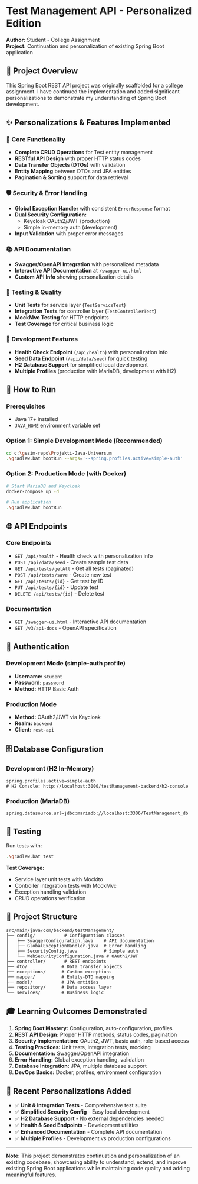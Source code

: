 # Test Management API - Personalized Edition

**Author:** Student - College Assignment  
**Project:** Continuation and personalization of existing Spring Boot application

## 🎯 Project Overview

This Spring Boot REST API project was originally scaffolded for a college assignment. I have continued the implementation and added significant personalizations to demonstrate my understanding of Spring Boot development.

## ✨ Personalizations & Features Implemented

### 🔧 Core Functionality
- **Complete CRUD Operations** for Test entity management
- **RESTful API Design** with proper HTTP status codes
- **Data Transfer Objects (DTOs)** with validation
- **Entity Mapping** between DTOs and JPA entities
- **Pagination & Sorting** support for data retrieval

### 🛡️ Security & Error Handling
- **Global Exception Handler** with consistent `ErrorResponse` format
- **Dual Security Configuration:**
  - Keycloak OAuth2/JWT (production)
  - Simple in-memory auth (development)
- **Input Validation** with proper error messages

### 📚 API Documentation
- **Swagger/OpenAPI Integration** with personalized metadata
- **Interactive API Documentation** at `/swagger-ui.html`
- **Custom API Info** showing personalization details

### 🧪 Testing & Quality
- **Unit Tests** for service layer (`TestServiceTest`)
- **Integration Tests** for controller layer (`TestControllerTest`)
- **MockMvc Testing** for HTTP endpoints
- **Test Coverage** for critical business logic

### 🔧 Development Features
- **Health Check Endpoint** (`/api/health`) with personalization info
- **Seed Data Endpoint** (`/api/data/seed`) for quick testing
- **H2 Database Support** for simplified local development
- **Multiple Profiles** (production with MariaDB, development with H2)

## 🚀 How to Run

### Prerequisites
- Java 17+ installed
- `JAVA_HOME` environment variable set

### Option 1: Simple Development Mode (Recommended)
```bash
cd c:\gezim-repo\Projekti-Java-Universum
.\gradlew.bat bootRun --args='--spring.profiles.active=simple-auth'
```

### Option 2: Production Mode (with Docker)
```bash
# Start MariaDB and Keycloak
docker-compose up -d

# Run application
.\gradlew.bat bootRun
```

## 🌐 API Endpoints

### Core Endpoints
- `GET /api/health` - Health check with personalization info
- `POST /api/data/seed` - Create sample test data
- `GET /api/tests/getAll` - Get all tests (paginated)
- `POST /api/tests/save` - Create new test
- `GET /api/tests/{id}` - Get test by ID
- `PUT /api/tests/{id}` - Update test
- `DELETE /api/tests/{id}` - Delete test

### Documentation
- `GET /swagger-ui.html` - Interactive API documentation
- `GET /v3/api-docs` - OpenAPI specification

## 🔐 Authentication

### Development Mode (simple-auth profile)
- **Username:** `student`
- **Password:** `password`
- **Method:** HTTP Basic Auth

### Production Mode
- **Method:** OAuth2/JWT via Keycloak
- **Realm:** `backend`
- **Client:** `rest-api`

## 🗄️ Database Configuration

### Development (H2 In-Memory)
```properties
spring.profiles.active=simple-auth
# H2 Console: http://localhost:3000/testManagement-backend/h2-console
```

### Production (MariaDB)
```properties
spring.datasource.url=jdbc:mariadb://localhost:3306/TestManagement_db
```

## 🧪 Testing

Run tests with:
```bash
.\gradlew.bat test
```

**Test Coverage:**
- Service layer unit tests with Mockito
- Controller integration tests with MockMvc
- Exception handling validation
- CRUD operations verification

## 📁 Project Structure

```
src/main/java/com/backend/testManagement/
├── config/           # Configuration classes
│   ├── SwaggerConfiguration.java    # API documentation
│   ├── GlobalExceptionHandler.java  # Error handling
│   ├── SecurityConfig.java          # Simple auth
│   └── WebSecurityConfiguration.java # OAuth2/JWT
├── controller/       # REST endpoints
├── dto/             # Data transfer objects
├── exceptions/      # Custom exceptions
├── mapper/          # Entity-DTO mapping
├── model/           # JPA entities
├── repository/      # Data access layer
└── services/        # Business logic
```

## 🎓 Learning Outcomes Demonstrated

1. **Spring Boot Mastery:** Configuration, auto-configuration, profiles
2. **REST API Design:** Proper HTTP methods, status codes, pagination
3. **Security Implementation:** OAuth2, JWT, basic auth, role-based access
4. **Testing Practices:** Unit tests, integration tests, mocking
5. **Documentation:** Swagger/OpenAPI integration
6. **Error Handling:** Global exception handling, validation
7. **Database Integration:** JPA, multiple database support
8. **DevOps Basics:** Docker, profiles, environment configuration

## 🔄 Recent Personalizations Added

- ✅ **Unit & Integration Tests** - Comprehensive test suite
- ✅ **Simplified Security Config** - Easy local development
- ✅ **H2 Database Support** - No external dependencies needed
- ✅ **Health & Seed Endpoints** - Development utilities
- ✅ **Enhanced Documentation** - Complete API documentation
- ✅ **Multiple Profiles** - Development vs production configurations

---

**Note:** This project demonstrates continuation and personalization of an existing codebase, showcasing ability to understand, extend, and improve existing Spring Boot applications while maintaining code quality and adding meaningful features.